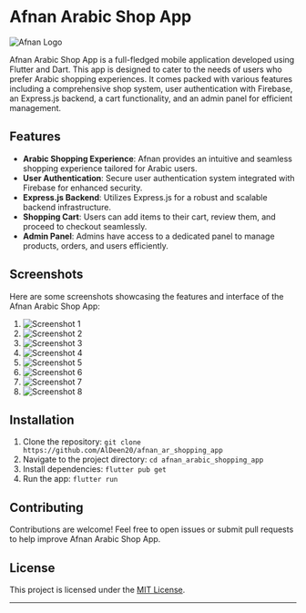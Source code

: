 # Afnan Arabic Shop App

![Afnan Logo](https://github.com/AlDeen20/afnan_ar_shopping_app/blob/main/images/logo.png?raw=true)

Afnan Arabic Shop App is a full-fledged mobile application developed using Flutter and Dart. This app is designed to cater to the needs of users who prefer Arabic shopping experiences. It comes packed with various features including a comprehensive shop system, user authentication with Firebase, an Express.js backend, a cart functionality, and an admin panel for efficient management.

## Features

- **Arabic Shopping Experience**: Afnan provides an intuitive and seamless shopping experience tailored for Arabic users.
- **User Authentication**: Secure user authentication system integrated with Firebase for enhanced security.
- **Express.js Backend**: Utilizes Express.js for a robust and scalable backend infrastructure.
- **Shopping Cart**: Users can add items to their cart, review them, and proceed to checkout seamlessly.
- **Admin Panel**: Admins have access to a dedicated panel to manage products, orders, and users efficiently.

## Screenshots

Here are some screenshots showcasing the features and interface of the Afnan Arabic Shop App:

1. ![Screenshot 1](https://github.com/AlDeen20/afnan_ar_shopping_app/blob/main/images/App_images/1.jpg?raw=true)
2. ![Screenshot 2](https://github.com/AlDeen20/afnan_ar_shopping_app/blob/main/images/App_images/2.jpg?raw=true)
3. ![Screenshot 3](https://github.com/AlDeen20/afnan_ar_shopping_app/blob/main/images/App_images/3.jpg?raw=true)
4. ![Screenshot 4](https://github.com/AlDeen20/afnan_ar_shopping_app/blob/main/images/App_images/4.jpg?raw=true)
5. ![Screenshot 5](https://github.com/AlDeen20/afnan_ar_shopping_app/blob/main/images/App_images/5.jpg?raw=true)
6. ![Screenshot 6](https://github.com/AlDeen20/afnan_ar_shopping_app/blob/main/images/App_images/6.jpg?raw=true)
7. ![Screenshot 7](https://github.com/AlDeen20/afnan_ar_shopping_app/blob/main/images/App_images/7.jpg?raw=true)
8. ![Screenshot 8](https://github.com/AlDeen20/afnan_ar_shopping_app/blob/main/images/App_images/8.jpg?raw=true)

## Installation

1. Clone the repository: `git clone https://github.com/AlDeen20/afnan_ar_shopping_app`
2. Navigate to the project directory: `cd afnan_arabic_shopping_app`
3. Install dependencies: `flutter pub get`
4. Run the app: `flutter run`

## Contributing

Contributions are welcome! Feel free to open issues or submit pull requests to help improve Afnan Arabic Shop App.

## License

This project is licensed under the [MIT License](LICENSE).

---
